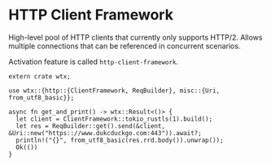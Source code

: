 # HTTP Client Framework

High-level pool of HTTP clients that currently only supports HTTP/2. Allows multiple connections that can be referenced in concurrent scenarios.

Activation feature is called `http-client-framework`.

```rust,edition2021,no_run
extern crate wtx;

use wtx::{http::{ClientFramework, ReqBuilder}, misc::{Uri, from_utf8_basic}};

async fn get_and_print() -> wtx::Result<()> {
  let client = ClientFramework::tokio_rustls(1).build();
  let res = ReqBuilder::get().send(&client, &Uri::new("https:://www.dukcduckgo.com:443")).await?;
  println!("{}", from_utf8_basic(res.rrd.body()).unwrap());
  Ok(())
}
```